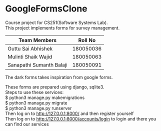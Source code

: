 # GoogleFormsClone
Course project for CS251(Software Systems Lab).  
This project implements forms for survey management.

| Team Members | Roll No|
|---|---|
| Guttu Sai Abhishek        | 180050036 |
| Mulinti Shaik Wajid       | 180050063 |
| Sanapathi Sumanth Balaji  | 180050091 |

The dark forms takes inspiration from google forms.

These forms are prepared using django, sqlite3.  
Steps to use these services:  
$ python3 manage.py makemigrations  
$ python3 manage.py migrate  
$ python3 manage.py runserver  
Then log on to http://127.0.0.1:8000/ and then register yourself   
Then log on to http://127.0.0.1:8000/accounts/login to login and there you can find our services  
